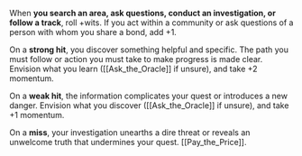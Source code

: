 When **you search an area, ask questions, conduct an investigation, or follow a track**, roll +wits. If you act within a community or ask questions of a person with whom you share a bond, add +1. 

On a **strong hit**, you discover something helpful and specific. The path you must follow or action you must take to make progress is made clear. Envision what you learn ([[Ask_the_Oracle]] if unsure), and take +2 momentum. 

On a **weak hit**, the information complicates your quest or introduces a new danger. Envision what you discover ([[Ask_the_Oracle]] if unsure), and take +1 momentum. 

On a **miss**, your investigation unearths a dire threat or reveals an unwelcome truth that undermines your quest. [[Pay_the_Price]].